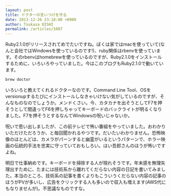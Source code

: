 ```yaml
---
layout: post
title: ドクターの言いつけを守る
date: 2013-12-26 23:18:00 +0900
author: Tsukasa OISHI
permalink: /articles/1087
---
```



Ruby2.1.0がリリースされてめでたいですね。ぼくは家ではmacを使っていて(なんと会社ではWindowsを使っているのです!)、ruby関係はrbenvを使っています。そのrbenvはhomebrewを使っているのですが、Ruby2.1.0をインストールするために、いろいろやっていました。今はこのブログもRuby2.1.0で動いています。  

```ruby  
brew doctor  
```  

いろいろと教えてくれるドクターなのです。Command Line Tool、OSをversionupするたびにインストールしなきゃいけない気がしているのですが、そんなものなのでしょうか。メンドくさい。今、カタカナを出そうとしてF7を押そうとして間違ってF6を押しちゃってキーボードのバックライトが明るくなりました。F7を押そうとするなんてWindowsの呪いじゃないか。  

呪いで思い出しましたが、この前テレビで怖い番組をやっていました。おわかりいただけただろうか、と毎回聞かれるやつです。だいたいわかりません。恐怖映像のほとんどは、カメラがパーンすると幽霊がいるというパターンで、ホラー映画の伝統的手法を忠実に守っていておもしろい。はい吾郎さんのほうが怖いですよね。  

明日で仕事納めです。キーボードを掃除する人が現れそうです。年末感を無理矢理出すために、たまには技術系から離れてくだらない内容の日記を書いてみました。本当のところ、技術系の記事を書くよりもこういうくだらない内容の記事のほうがPVが多いし、広告をクリックする人も多いので収入も増えます(AWS代にもなりませんが)。不思議なものですな。  

